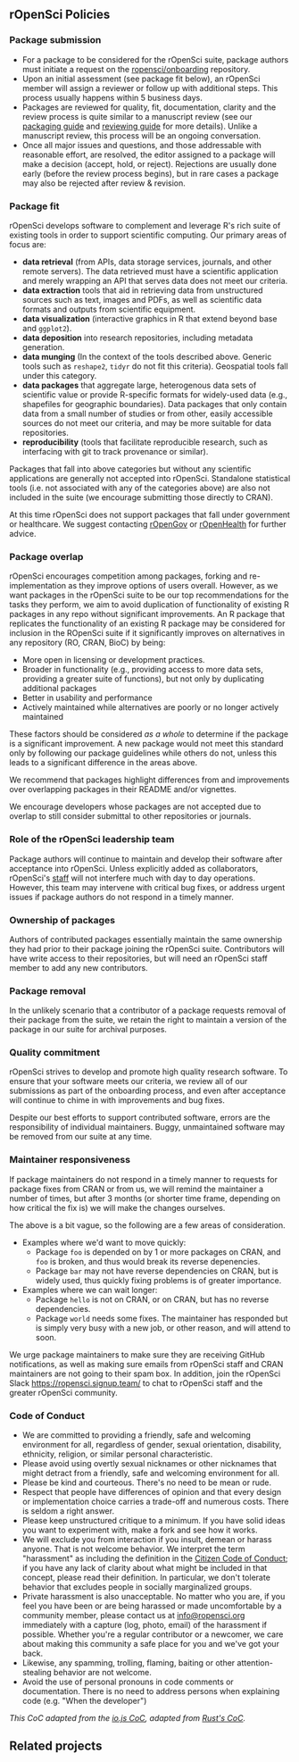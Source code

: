 ## rOpenSci Policies

### Package submission

* For a package to be considered for the rOpenSci suite, package authors must initiate a request on the [ropensci/onboarding](https://github.com/ropensci/onboarding) repository.
* Upon an initial assessment (see package fit below), an rOpenSci member will assign a reviewer or follow up with additional steps. This process usually happens within 5 business days.
* Packages are reviewed for quality, fit, documentation, clarity and the review process is quite similar to a manuscript review (see our [packaging guide](packaging_guide.md) and [reviewing guide](reviewing_guide.md) for more details). Unlike a manuscript review, this process will be an ongoing conversation.
* Once all major issues and questions, and those addressable with reasonable effort, are resolved, the editor assigned to a package will make a decision (accept, hold, or reject). Rejections are usually done early (before the review process begins), but in rare cases a package may also be rejected after review & revision.


### <a href="#fit" name="#fit"></a>Package fit

rOpenSci develops software to complement and leverage R's rich suite of existing tools in order to support scientific computing. Our primary areas of focus are: 
* __data retrieval__ (from APIs, data storage services, journals, and other remote servers). The data retrieved must have a scientific application and merely wrapping an API that serves data does not meet our criteria.
* __data extraction__ tools that aid in retrieving data from unstructured sources such as text, images and PDFs, as well as scientific
data formats and outputs from scientific equipment.
* __data visualization__ (interactive graphics in R that extend beyond base and `ggplot2`). 
* __data deposition__ into research repositories, including metadata generation.  
* __data munging__ (In the context of the tools described above. Generic tools such as `reshape2`, `tidyr` do not fit this criteria). Geospatial tools fall under this category.
* __data packages__ that aggregate large, heterogenous data sets of scientific
value or provide R-specific formats for widely-used data (e.g., shapefiles for
geographic boundaries). Data packages that only contain data from a small number of studies
or from other, easily accessible sources do not meet our criteria, and may be
more suitable for data repositories.
* __reproducibility__ (tools that facilitate reproducible research, such as interfacing with git to track provenance or similar).

Packages that fall into above categories but without any scientific applications are generally not accepted into rOpenSci. Standalone statistical tools (i.e. not associated with any of the categories above) are also not included in the suite (we encourage submitting those directly to CRAN).

At this time rOpenSci does not support packages that fall under government or
healthcare. We suggest contacting [rOpenGov](http://ropengov.github.io/) or
[rOpenHealth](https://github.com/rOpenHealth) for further advice.

### <a href="#overlap" name="#overlap"></a>Package overlap

rOpenSci encourages competition among packages, forking and re-implementation as they improve options of users overall. However, as we want packages in the rOpenSci suite to be our top recommendations for the tasks they perform, we aim to avoid duplication of functionality of existing R packages in any repo without significant improvements. An R package that replicates the functionality of an existing R package may be considered for inclusion in the ROpenSci suite if it significantly improves on alternatives in any repository (RO, CRAN, BioC) by being:

-   More open in licensing or development practices.
-   Broader in functionality (e.g., providing access to more data sets, providing a greater suite of functions), but not only by duplicating additional packages
-   Better in usability and performance
-  Actively maintained while alternatives are poorly or no longer actively maintained

These factors should be considered *as a whole* to determine if the package is a significant improvement. A new package would not meet this standard only by following our package guidelines while others do not, unless this leads to a significant difference in the areas above.

We recommend that packages highlight differences from and improvements over
overlapping packages in their README and/or vignettes.

We encourage developers whose packages are not accepted due to overlap to still consider submittal to other repositories or journals.

### Role of the rOpenSci leadership team

Package authors will continue to maintain and develop their software after acceptance into rOpenSci. Unless explicitly added as collaborators, rOpenSci's [staff](http://ropensci.org/about/#leadership) will not interfere much with day to day operations. However, this team may intervene with critical bug fixes, or address urgent issues if package authors do not respond in a timely manner.

### Ownership of packages

Authors of contributed packages essentially maintain the same ownership they had prior to their package joining the rOpenSci suite. Contributors will have write access to their repositories, but will need an rOpenSci staff member to add any new contributors. 

### Package removal

In the unlikely scenario that a contributor of a package requests removal of their package from the suite, we retain the right to maintain a version of the package in our suite for archival purposes. 

### Quality commitment 

rOpenSci strives to develop and promote high quality research software. To ensure that your software meets our criteria, we review all of our submissions as part of the onboarding process, and even after acceptance will continue to chime in with improvements and bug fixes. 

Despite our best efforts to support contributed software, errors are the responsibility of individual maintainers. Buggy, unmaintained software may be removed from our suite at any time.

### Maintainer responsiveness

If package maintainers do not respond in a timely manner to requests for
package fixes from CRAN or from us, we will remind the maintainer a number
of times, but after 3 months (or shorter time frame, depending on how
critical the fix is) we will make the changes ourselves.

The above is a bit vague, so the following are a few areas of consideration.

- Examples where we'd want to move quickly:
    - Package `foo` is depended on by 1 or more packages on CRAN, and `foo` is
    broken, and thus would break its reverse depenencies.
    - Package `bar` may not have reverse dependencies on CRAN, but is widely used,
    thus quickly fixing problems is of greater importance.
- Examples where we can wait longer:
    - Package `hello` is not on CRAN, or on CRAN, but has no reverse dependencies.
    - Package `world` needs some fixes. The maintainer has responded but is simply
    very busy with a new job, or other reason, and will attend to soon.

We urge package maintainers to make sure they are receiving GitHub notifications, as
well as making sure emails from rOpenSci staff and CRAN maintainers are not going to their
spam box. In addition, join the rOpenSci Slack <https://ropensci.signup.team/> to
chat to rOpenSci staff and the greater rOpenSci community.

### <a href="#code-of-conduct" name="code-of-conduct"></a>Code of Conduct


* We are committed to providing a friendly, safe and welcoming
  environment for all, regardless of gender, sexual orientation,
  disability, ethnicity, religion, or similar personal characteristic.
* Please avoid using overtly sexual nicknames or other nicknames that
  might detract from a friendly, safe and welcoming environment for
  all.
* Please be kind and courteous. There's no need to be mean or rude.
* Respect that people have differences of opinion and that every
  design or implementation choice carries a trade-off and numerous
  costs. There is seldom a right answer.
* Please keep unstructured critique to a minimum. If you have solid
  ideas you want to experiment with, make a fork and see how it works.
* We will exclude you from interaction if you insult, demean or harass
  anyone.  That is not welcome behavior. We interpret the term
  "harassment" as including the definition in the [Citizen Code of
  Conduct](http://citizencodeofconduct.org/); if you have any lack of
  clarity about what might be included in that concept, please read
  their definition. In particular, we don't tolerate behavior that
  excludes people in socially marginalized groups.
* Private harassment is also unacceptable. No matter who you are, if
  you feel you have been or are being harassed or made uncomfortable
  by a community member, please contact us at info@ropensci.org 
  immediately with a capture (log, photo, email) of the harassment if possible. 
  Whether you're a regular contributor or a newcomer, we 
  care about making this community a safe place for you and we've got
  your back.
* Likewise, any spamming, trolling, flaming, baiting or other
  attention-stealing behavior are not welcome.
* Avoid the use of personal pronouns in code comments or
  documentation. There is no need to address persons when explaining
  code (e.g. "When the developer")

_This CoC adapted from the [io.js CoC](https://github.com/iojs/io.js/blob/v1.x/CONTRIBUTING.md#code-of-conduct), adapted from [Rust's 
CoC](https://github.com/rust-lang/rust/wiki/Note-development-policy#conduct)._

## Related projects



